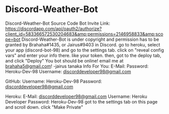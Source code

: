 # Discord-Weather-Bot
Discord-Weather-Bot Source Code Bot Invite Link: https://discordapp.com/api/oauth2/authorize?client_id=583366572530204683&amp;permissions=2146958833&amp;scope=bot
Discord-Weather-Bot is under copyright and permission has to be granted by Brahaha#1435, or Jairus#9403 in Discord. go to heroku, select your app (discord-bot-98) and go to the settings tab. click on "reveal config vars" and enter your info there. like your token. then, got to the deploy tab, and click "Deploy" You bot should be online! email me at brahaha5@gmail.com! -jairus tanaka
Info For You:
E-Mail:
Password: Heroku-Dev-98
Username: discorddeveloper98@gmail.com

GitHub:
Username: Heroku-Dev-98
Password: discorddeveloper98@gmail.com

Heroku: 
E-Mail: discorddeveloper98@gmail.com
Username: Heroku Developer
Password: Heroku-Dev-98
got to the settings tab on this page and scroll down. click "Make Private"
